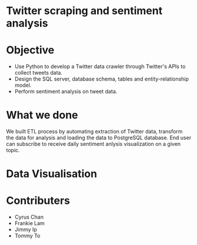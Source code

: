 # Twitter scraping and sentiment analysis

# Objective
* Use Python to develop a Twitter data crawler through Twitter's APIs to collect tweets data.
* Design the SQL server, database schema, tables and entity-relationship model.
* Perform sentiment analysis on tweet data.

# What we done

We built ETL process by automating extraction of Twitter data, transform the data for analysis and loading the data to PostgreSQL database. End user can subscribe to receive daily sentiment anlysis visualization on a given topic.


# Data Visualisation


# Contributers
* Cyrus Chan
* Frankie Lam
* Jimmy Ip
* Tommy To
